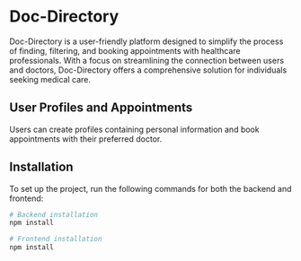 # Doc-Directory

Doc-Directory is a user-friendly platform designed to simplify the process of finding, filtering, and booking appointments with healthcare professionals. With a focus on streamlining the connection between users and doctors, Doc-Directory offers a comprehensive solution for individuals seeking medical care.

## User Profiles and Appointments
Users can create profiles containing personal information and book appointments with their preferred doctor.


## Installation

To set up the project, run the following commands for both the backend and frontend:

```bash
# Backend installation
npm install

# Frontend installation
npm install
